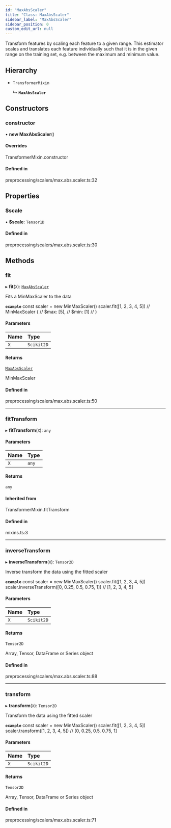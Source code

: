 ```yaml
---
id: "MaxAbsScaler"
title: "Class: MaxAbsScaler"
sidebar_label: "MaxAbsScaler"
sidebar_position: 0
custom_edit_url: null
---
```


Transform features by scaling each feature to a given range.
This estimator scales and translates each feature individually such
that it is in the given range on the training set, e.g. between the maximum and minimum value.

## Hierarchy

- `TransformerMixin`

  ↳ **`MaxAbsScaler`**

## Constructors

### constructor

• **new MaxAbsScaler**()

#### Overrides

TransformerMixin.constructor

#### Defined in

preprocessing/scalers/max.abs.scaler.ts:32

## Properties

### $scale

• **$scale**: `Tensor1D`

#### Defined in

preprocessing/scalers/max.abs.scaler.ts:30

## Methods

### fit

▸ **fit**(`X`): [`MaxAbsScaler`](MaxAbsScaler)

Fits a MinMaxScaler to the data

**`example`**
const scaler = new MinMaxScaler()
scaler.fit([1, 2, 3, 4, 5])
// MinMaxScaler {
//   $max: [5],
//   $min: [1]
// }

#### Parameters

| Name | Type |
| :------ | :------ |
| `X` | `Scikit2D` |

#### Returns

[`MaxAbsScaler`](MaxAbsScaler)

MinMaxScaler

#### Defined in

preprocessing/scalers/max.abs.scaler.ts:50

___

### fitTransform

▸ **fitTransform**(`X`): `any`

#### Parameters

| Name | Type |
| :------ | :------ |
| `X` | `any` |

#### Returns

`any`

#### Inherited from

TransformerMixin.fitTransform

#### Defined in

mixins.ts:3

___

### inverseTransform

▸ **inverseTransform**(`X`): `Tensor2D`

Inverse transform the data using the fitted scaler

**`example`**
const scaler = new MinMaxScaler()
scaler.fit([1, 2, 3, 4, 5])
scaler.inverseTransform([0, 0.25, 0.5, 0.75, 1])
// [1, 2, 3, 4, 5]

#### Parameters

| Name | Type |
| :------ | :------ |
| `X` | `Scikit2D` |

#### Returns

`Tensor2D`

Array, Tensor, DataFrame or Series object

#### Defined in

preprocessing/scalers/max.abs.scaler.ts:88

___

### transform

▸ **transform**(`X`): `Tensor2D`

Transform the data using the fitted scaler

**`example`**
const scaler = new MinMaxScaler()
scaler.fit([1, 2, 3, 4, 5])
scaler.transform([1, 2, 3, 4, 5])
// [0, 0.25, 0.5, 0.75, 1]

#### Parameters

| Name | Type |
| :------ | :------ |
| `X` | `Scikit2D` |

#### Returns

`Tensor2D`

Array, Tensor, DataFrame or Series object

#### Defined in

preprocessing/scalers/max.abs.scaler.ts:71
